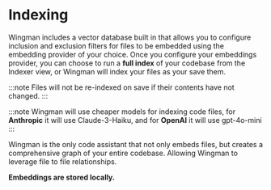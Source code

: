# Indexing

Wingman includes a vector database built in that allows you to configure inclusion and exclusion filters for files to be embedded using the embedding provider of your choice. Once you configure your embeddings provider, you can choose to run a **full index** of your codebase from the Indexer view, or Wingman will index your files as your save them.

:::note
Files will not be re-indexed on save if their contents have not changed.
:::

:::note
Wingman will use cheaper models for indexing code files, for **Anthropic** it will use Claude-3-Haiku, and for **OpenAI** it will use gpt-4o-mini
:::

Wingman is the only code assistant that not only embeds files, but creates a comprehensive graph of your entire codebase. Allowing Wingman to leverage file to file relationships.

**Embeddings are stored locally.**
